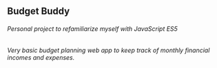 ## Budget Buddy

###### Personal project to refamiliarize myself with JavaScript ES5


###### Very basic budget planning web app to keep track of monthly financial incomes and expenses.